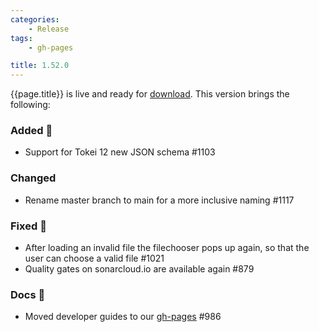 ```yaml
---
categories:
	- Release
tags:
	- gh-pages

title: 1.52.0
---
```


{{page.title}} is live and ready for [download](https://github.com/MaibornWolff/codecharta/releases/tag/{{page.title}}). This version brings the following:

### Added 🚀

-   Support for Tokei 12 new JSON schema #1103

### Changed

-   Rename master branch to main for a more inclusive naming #1117

### Fixed 🐞

-   After loading an invalid file the filechooser pops up again, so that the user can choose a valid file #1021
-   Quality gates on sonarcloud.io are available again #879

### Docs 🔎

-   Moved developer guides to our [gh-pages](https://maibornwolff.github.io/codecharta/) #986

